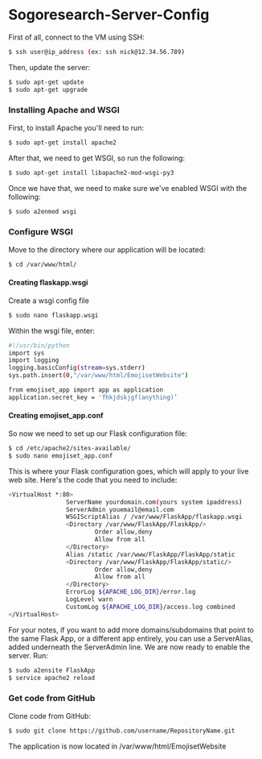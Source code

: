 # Sogoresearch-Server-Config

First of all, connect to the VM using SSH:
```sh
$ ssh user@ip_address (ex: ssh nick@12.34.56.789)
```

Then, update the server:
```sh
$ sudo apt-get update
$ sudo apt-get upgrade
```

### Installing Apache and WSGI
First, to install Apache you'll need to run:
```sh
$ sudo apt-get install apache2
```

After that, we need to get WSGI, so run the following:
```sh
$ sudo apt-get install libapache2-mod-wsgi-py3
```

Once we have that, we need to make sure we've enabled WSGI with the following:
```sh
$ sudo a2enmod wsgi
```

### Configure WSGI
Move to the directory where our application will be located:
```sh
$ cd /var/www/html/
```
#### Creating flaskapp.wsgi
Create a wsgi config file
```sh
$ sudo nano flaskapp.wsgi
```

Within the wsgi file, enter:
```sh
#!/usr/bin/python
import sys
import logging
logging.basicConfig(stream=sys.stderr)
sys.path.insert(0,"/var/www/html/EmojisetWebsite")

from emojiset_app import app as application
application.secret_key = 'fhkjdskjgf(anything)’
```

#### Creating emojiset_app.conf
So now we need to set up our Flask configuration file:
```sh
$ cd /etc/apache2/sites-available/
$ sudo nano emojiset_app.conf
```

This is where your Flask configuration goes, which will apply to your live web site. Here's the code that you need to include:
```sh
<VirtualHost *:80>
                ServerName yourdomain.com(yours system ipaddress)
                ServerAdmin youemail@email.com
                WSGIScriptAlias / /var/www/FlaskApp/flaskapp.wsgi
                <Directory /var/www/FlaskApp/FlaskApp/>
                        Order allow,deny
                        Allow from all
                </Directory>
                Alias /static /var/www/FlaskApp/FlaskApp/static
                <Directory /var/www/FlaskApp/FlaskApp/static/>
                        Order allow,deny
                        Allow from all
                </Directory>
                ErrorLog ${APACHE_LOG_DIR}/error.log
                LogLevel warn
                CustomLog ${APACHE_LOG_DIR}/access.log combined
</VirtualHost>
```

For your notes, if you want to add more domains/subdomains that point to the same Flask App, or a different app entirely, you can use a ServerAlias, added underneath the ServerAdmin line.
We are now ready to enable the server.
Run:
```sh
$ sudo a2ensite FlaskApp
$ service apache2 reload
```

### Get code from GitHub
Clone code from GitHub:
```sh
$ sudo git clone https://github.com/username/RepositoryName.git
```
The application is now located in /var/www/html/EmojisetWebsite



